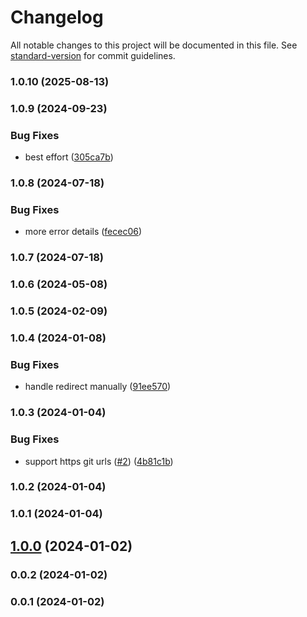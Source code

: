 # Changelog

All notable changes to this project will be documented in this file. See [standard-version](https://github.com/conventional-changelog/standard-version) for commit guidelines.

### 1.0.10 (2025-08-13)

### 1.0.9 (2024-09-23)


### Bug Fixes

* best effort ([305ca7b](https://github.com/Kikobeats/github-generate-release/commit/305ca7bebda3c8e912adcbfea3f0f96d724239eb))

### 1.0.8 (2024-07-18)


### Bug Fixes

* more error details ([fecec06](https://github.com/Kikobeats/github-generate-release/commit/fecec06531a661dcfd84dfc98af328edc456974e))

### 1.0.7 (2024-07-18)

### 1.0.6 (2024-05-08)

### 1.0.5 (2024-02-09)

### 1.0.4 (2024-01-08)


### Bug Fixes

* handle redirect manually ([91ee570](https://github.com/Kikobeats/github-generate-release/commit/91ee57033a6ee3c23e5e243441dfeb9aa29ccd43))

### 1.0.3 (2024-01-04)


### Bug Fixes

* support https git urls ([#2](https://github.com/Kikobeats/github-generate-release/issues/2)) ([4b81c1b](https://github.com/Kikobeats/github-generate-release/commit/4b81c1bf792649674711d2269b223fcee5aab77d))

### 1.0.2 (2024-01-04)

### 1.0.1 (2024-01-04)

## [1.0.0](https://github.com/Kikobeats/github-generate-release/compare/v0.0.2...v1.0.0) (2024-01-02)

### 0.0.2 (2024-01-02)

### 0.0.1 (2024-01-02)
